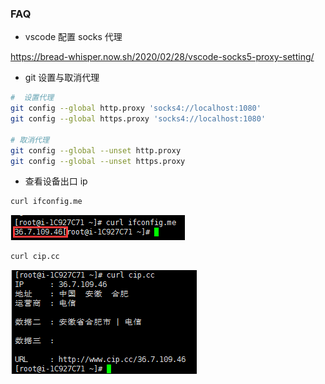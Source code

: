 ### FAQ

- vscode 配置 socks 代理

https://bread-whisper.now.sh/2020/02/28/vscode-socks5-proxy-setting/

- git 设置与取消代理

```sh
#  设置代理
git config --global http.proxy 'socks4://localhost:1080'
git config --global https.proxy 'socks4://localhost:1080'

# 取消代理
git config --global --unset http.proxy
git config --global --unset https.proxy
```

- 查看设备出口 ip

```sh
curl ifconfig.me
```

![](assets/2020-08-18-18-29-56.png)

```sh
curl cip.cc
```

![](assets/2020-08-18-18-30-44.png)
